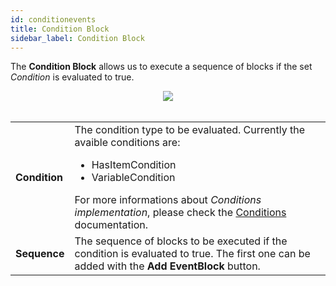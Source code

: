```yaml
---
id: conditionevents
title: Condition Block
sidebar_label: Condition Block
---
```


The **Condition Block** allows us to execute a sequence of blocks if the set *Condition* is evaluated to true.

<center><img src="/img/blocks/conditionblock.png" /></center>
<br />
<table>
    <tr>
        <td><b>Condition</b></td><td>The condition type to be evaluated. Currently the avaible conditions are:
            <ul>
                <li>HasItemCondition</li>
                <li>VariableCondition</li>
            </ul>
            For more informations about <i>Conditions implementation</i>, please check the <a href="http://localhost:3000/docs/conditions">Conditions</a> documentation. 
        </td>
    </tr>
    <tr>
        <td><b>Sequence</b></td><td>The sequence of blocks to be executed if the condition is evaluated to true. The first one can be added with the <b>Add EventBlock</b> button.</td>
    </tr>
</table>